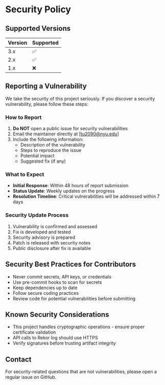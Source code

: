 # Security Policy

## Supported Versions

| Version | Supported          |
| ------- | ------------------ |
| 3.x     | :white_check_mark: |
| 2.x     | :white_check_mark: |
| 1.x     | :x:                |

## Reporting a Vulnerability

We take the security of this project seriously. If you discover a security vulnerability, please follow these steps:

### How to Report

1. **Do NOT** open a public issue for security vulnerabilities
2. Email the maintainer directly at [tu2090@nyu.edu]
3. Include the following information:
   - Description of the vulnerability
   - Steps to reproduce the issue
   - Potential impact
   - Suggested fix (if any)

### What to Expect

- **Initial Response**: Within 48 hours of report submission
- **Status Update**: Weekly updates on the progress
- **Resolution Timeline**: Critical vulnerabilities will be addressed within 7 days

### Security Update Process

1. Vulnerability is confirmed and assessed
2. Fix is developed and tested
3. Security advisory is prepared
4. Patch is released with security notes
5. Public disclosure after fix is available

## Security Best Practices for Contributors

- Never commit secrets, API keys, or credentials
- Use pre-commit hooks to scan for secrets
- Keep dependencies up to date
- Follow secure coding practices
- Review code for potential vulnerabilities before submitting

## Known Security Considerations

- This project handles cryptographic operations - ensure proper certificate validation
- API calls to Rekor log should use HTTPS
- Verify signatures before trusting artifact integrity

## Contact

For security-related questions that are not vulnerabilities, please open a regular issue on GitHub.